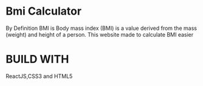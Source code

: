 # Bmi Calculator
By Definition BMI is Body mass index (BMI) is a value derived from the mass (weight) and height of a person.
This website made to calculate BMI easier

# BUILD WITH
ReactJS,CSS3 and HTML5

